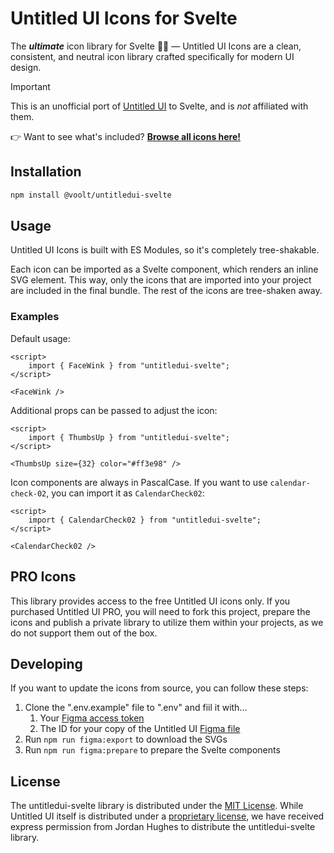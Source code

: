 # Untitled UI Icons for Svelte

The _**ultimate**_ icon library for Svelte 🧡✨ — Untitled UI Icons are a clean, consistent, and neutral icon library crafted specifically for modern UI design.

> [!IMPORTANT]  
> This is an unofficial port of [Untitled UI](https://www.untitledui.com) to Svelte, and is _not_ affiliated with them.

👉 Want to see what's included? [**Browse all icons here!**](https://www.untitledui.com/free-icons)

## Installation

```sh
npm install @voolt/untitledui-svelte
```

## Usage

Untitled UI Icons is built with ES Modules, so it's completely tree-shakable.

Each icon can be imported as a Svelte component, which renders an inline SVG element. This way, only the icons that are imported into your project are included in the final bundle. The rest of the icons are tree-shaken away.

### Examples

Default usage:

```svelte
<script>
	import { FaceWink } from "untitledui-svelte";
</script>

<FaceWink />
```

Additional props can be passed to adjust the icon:

```svelte
<script>
	import { ThumbsUp } from "untitledui-svelte";
</script>

<ThumbsUp size={32} color="#ff3e98" />
```

Icon components are always in PascalCase. If you want to use `calendar-check-02`, you can import it as `CalendarCheck02`:

```svelte
<script>
	import { CalendarCheck02 } from "untitledui-svelte";
</script>

<CalendarCheck02 />
```

## PRO Icons

This library provides access to the free Untitled UI icons only. If you purchased Untitled UI PRO, you will need to fork this project, prepare the icons and publish a private library to utilize them within your projects, as we do not support them out of the box.

## Developing

If you want to update the icons from source, you can follow these steps:

1. Clone the ".env.example" file to ".env" and fiil it with...
   1. Your [Figma access token](https://www.figma.com/developers/api#access-tokens)
   2. The ID for your copy of the Untitled UI [Figma file](https://store.untitledui.com/buy/icons-free)
2. Run `npm run figma:export` to download the SVGs
3. Run `npm run figma:prepare` to prepare the Svelte components

## License

The untitledui-svelte library is distributed under the [MIT License](./LICENSE). While Untitled UI itself is distributed under a [proprietary license](https://www.untitledui.com/legal/license), we have received express permission from Jordan Hughes to distribute the untitledui-svelte library.
